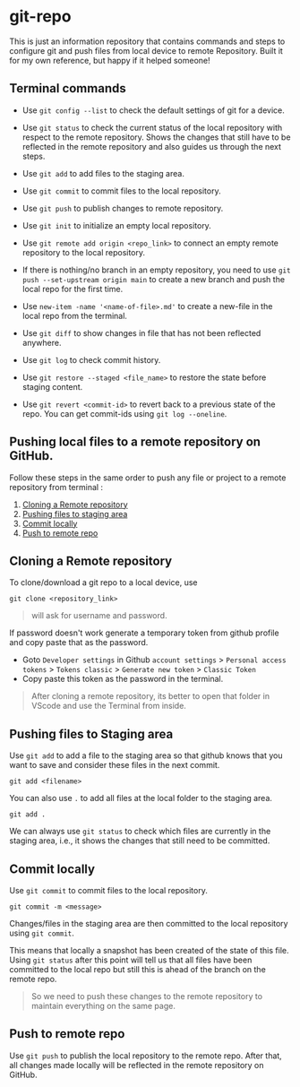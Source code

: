 # git-repo

This is just an information repository that contains commands and steps to configure git and push files from local device to remote Repository. Built it for my own reference, but happy if it helped someone!

## Terminal commands

- Use `git config --list` to check the default settings of git for a device.

- Use `git status` to check the current status of the local repository with respect to the remote repository. Shows the changes that still have to be reflected in the remote repository and also guides us through the next steps.

- Use `git add` to add files to the staging area.

- Use `git commit` to commit files to the local repository.

- Use `git push` to publish changes to remote repository.
  
- Use `git init` to initialize an empty local repository.

- Use `git remote add origin <repo_link>` to connect an empty remote repository to the local repository.

- If there is nothing/no branch in an empty repository, you need to use `git push --set-upstream origin main` to create a new branch and push the local repo for the first time.

- Use `new-item -name '<name-of-file>.md'` to create a new-file in the local repo from the terminal.

- Use `git diff` to show changes in file that has not been reflected anywhere.

- Use `git log` to check commit history.

- Use `git restore --staged <file_name>` to restore the state before staging content.

- Use `git revert <commit-id>` to revert back to a previous state of the repo. You can get commit-ids using `git log --oneline`.

## Pushing local files to a remote repository on GitHub.

Follow these steps in the same order to push any file or project to a remote repository from terminal : 

1. [Cloning a Remote repository](#cloning-a-remote-repository)
2. [Pushing files to staging area](#pushing-files-to-staging-area)
3. [Commit locally](#commit-locally)
4. [Push to remote repo](#push-to-remote-repo)

## Cloning a Remote repository

To clone/download a git repo to a local device, use
```
git clone <repository_link>
```
    
> will ask for username and password. 

If password doesn't work generate a temporary token from github profile and copy paste that as the password.
  
  - Goto `Developer settings` in Github `account settings` > `Personal access tokens` > `Tokens classic` > `Generate new token` > `Classic Token`
  - Copy paste this token as the password in the terminal.

> After cloning a remote repository, its better to open that folder in VScode and use the Terminal from inside.

## Pushing files to Staging area
Use `git add` to add a file to the staging area so that github knows that you want to save and consider these files in the next commit.
```
git add <filename>
```

You can also use `.` to add all files at the local folder to the staging area.
```
git add .
```

We can always use `git status` to check which files are currently in the staging area, i.e., it shows the changes that still need to be committed.

## Commit locally

Use `git commit` to commit files to the local repository.
```
git commit -m <message>
```
Changes/files in the staging area are then committed to the local repository using `git commit`.

This means that locally a snapshot has been created of the state of this file.
Using `git status` after this point will tell us that all files have been committed to the local repo but still this is ahead of the branch on the remote repo.

> So we need to push these changes to the remote repository to maintain everything on the same page.

## Push to remote repo

Use `git push` to publish the local repository to the remote repo. 
After that, all changes made locally will be reflected in the remote repository on GitHub.
